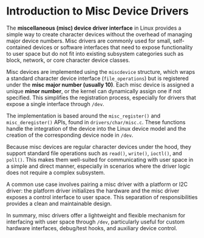 # Introduction to Misc Device Drivers

The **miscellaneous (misc) device driver interface** in Linux provides a simple way to create character devices without the overhead of managing major device numbers. Misc drivers are commonly used for small, self-contained devices or software interfaces that need to expose functionality to user space but do not fit into existing subsystem categories such as block, network, or core character device classes.

Misc devices are implemented using the `miscdevice` structure, which wraps a standard character device interface (`file_operations`) but is registered under the **misc major number (usually 10)**. Each misc device is assigned a unique **minor number**, or the kernel can dynamically assign one if not specified. This simplifies the registration process, especially for drivers that expose a single interface through `/dev`.

The implementation is based around the `misc_register()` and `misc_deregister()` APIs, found in `drivers/char/misc.c`. These functions handle the integration of the device into the Linux device model and the creation of the corresponding device node in `/dev`.

Because misc devices are regular character devices under the hood, they support standard file operations such as `read()`, `write()`, `ioctl()`, and `poll()`. This makes them well-suited for communicating with user space in a simple and direct manner, especially in scenarios where the driver logic does not require a complex subsystem.

A common use case involves pairing a misc driver with a platform or I2C driver: the platform driver initializes the hardware and the misc driver exposes a control interface to user space. This separation of responsibilities provides a clean and maintainable design.

In summary, misc drivers offer a lightweight and flexible mechanism for interfacing with user space through `/dev`, particularly useful for custom hardware interfaces, debug/test hooks, and auxiliary device control.
